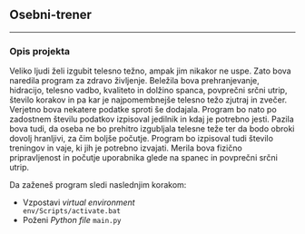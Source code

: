 ## Osebni-trener
___
### Opis projekta

Veliko ljudi želi izgubit telesno težno, ampak jim nikakor ne uspe. Zato bova naredila program za zdravo življenje. 
Beležila bova prehranjevanje, hidracijo, telesno vadbo, kvaliteto in dolžino spanca, povprečni srčni utrip, število korakov 
in pa kar je najpomembnejše telesno težo zjutraj in zvečer. Verjetno bova nekatere podatke sproti še dodajala. 
Program bo nato po zadostnem številu podatkov izpisoval jedilnik in kdaj je potrebno jesti. Pazila bova tudi, da 
oseba ne bo prehitro izgubljala telesne teže ter da bodo obroki dovolj hranljivi, za čim boljše počutje. 
Program bo izpisoval tudi število treningov in vaje, ki jih je potrebno izvajati. Merila bova fizično pripravljenost in 
počutje uporabnika glede na spanec in povprečni srčni utrip. 

Da zaženeš program sledi naslednjim korakom:
- Vzpostavi <i> virtual environment </i> <code> env/Scripts/activate.bat </code>
- Poženi <i>Python file</i> <code>main.py</code>
